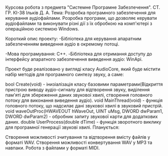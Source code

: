 Курсова робота з предмета "Системне Програмне Забезпечення". СТ. ГР. КІ-38 Ільків Д. А. Тема: Розробка програмного забезпечення для керування аудіофайлами. Розробка програми, що дозволяє керувати аудіофайлами та виконувати різні дії з їх обробкою на комп'ютері з операційною системою Windows.

Короткий опис проекту: -Бібліотека для керування апаратним забезпеченням виведення аудіо в окремому потоці.

-Мова програмування: C++. -Бібліотека для отримання доступу до інтерфейсу апаратного забезпечення виведення аудіо: WinApi.

Проект буде реалізовано у вигляді класу AudioCore, який буде містити набір методів для програмного синтезу звуку, а саме:

bool Create(void) - інизіалізація класу базовими параметрами(Відкриття пристрою виводу аудіо-сигналу для відтворення звуку, виділення пам'яті для збереження даних звуковоі хвилі, створення головного потоку для виконання виведення аудіо).
void MainThread(void) - функція головного потоку, що надсилає дані звуковоі хвилі в звуковий пристрій.
void waveOutProc(HWAVEOUT hWaveOut, UINT uMsg, DWORD dwParam1, DWORD dwParam2) - обробник запиту звукової карти для додаткових даних.
double UserProcess(double dTime) - функція зворотного виклику для програмної генерації звукові хвилі.
Планується:

Створення можливості зчитування та відтворення вмісту файлів у форматі WAV.
Створення можливості конвертування WAV у MP3 та навпаки.
Робота з файлами у форматі MIDI.
